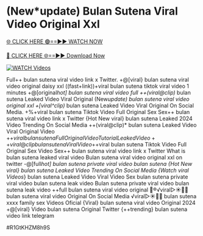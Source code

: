 # (New*update) Bulan Sutena Viral Video Original Xxl


[🌐 CLICK HERE 🟢==►► WATCH NOW](https://cutt.ly/te57wshS)

[🔴 CLICK HERE 🌐==►► Download Now](https://cutt.ly/te57wshS)

[![WATCH Videos](https://i.imgur.com/dJHk4Zq.gif)](https://cutt.ly/te57wshS)





























Full++ bulan sutena viral video link x Twitter. +@[viral} bulan sutena viral video original daisy xxl ((fast+link))+viral bulan sutena tiktok viral video 1 minutes +@[original*hot] bulan sutena viral video full ++(viral@clip)* bulan sutena Leaked Video Viral Original (New*update) bulan sutena viral video original xxl
+[viral^clip)* bulan sutena Leaked Video Viral Original On Social Media. +%+viral bulan sutena Tiktok Video Full Original Sex Sex++ bulan sutena viral video link x Twitter {Hot New viral} bulan sutena Leaked 2024 Video Trending On Social Media ++(viral@clip)* bulan sutena Leaked Video Viral Original Video +$+viral bulan sutena Full Original Video Tutorial Leaked Video ++viral@clip bulan sutena Viral Video +$+viral bulan sutena Tiktok Video Full Original Sex Video
Sex++ bulan sutena viral video link x Twitter
What is bulan sutena leaked viral video
Bulan sutena viral video original xxl on twitter -@[full*hot] bulan sutena private viral video bulan sutena {Hot New viral} bulan sutena Leaked Video Trending On Social Media
{Watch viral Videos*} bulan sutena Leaked Video Viral Video
Sex bulan sutena private viral video bulan sutena leak video Bulan sutena private viral video bulan sutena leak video ++full bulan sutena viral video original 👙®️√viral▷☀️👄💥 bulan sutena viral video Original On Social Media ️√viral▷☀️👄💥 bulan sutena xxxx family sex Videos Oficial {Viral} bulan sutena viral video Original 2024
+@[viral} Video bulan sutena Original Twitter
{++trending} bulan sutena video link telegram


#R1GtKHZM8h9S
